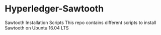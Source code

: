# Hyperledger-Sawtooth
Sawtooth Installation Scripts
This repo contains different scripts to install Sawtooth on Ubuntu 16.04 LTS
